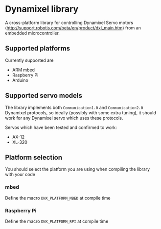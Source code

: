 # Dynamixel library

A cross-platform library for controlling Dynamixel Servo motors (http://support.robotis.com/beta/en/product/dxl_main.htm) 
from an embedded microcontroller.

## Supported platforms
Currently supported are 
- ARM mbed
- Raspberry Pi
- Arduino

## Supported servo models

The library implements both `Communication1.0` and `Communication2.0` Dynamixel protocols, so ideally (possibly with some extra tuning),
it should work for any Dynamixel servo which uses these protocols.

Servos which have been tested and confirmed to work:
- AX-12
- XL-320

## Platform selection

You should select the platform you are using when compiling the library with your code

### mbed
Define the macro `DNX_PLATFORM_MBED` at compile time

### Raspberry Pi
Define the macro `DNX_PLATFORM_RPI` at compile time
